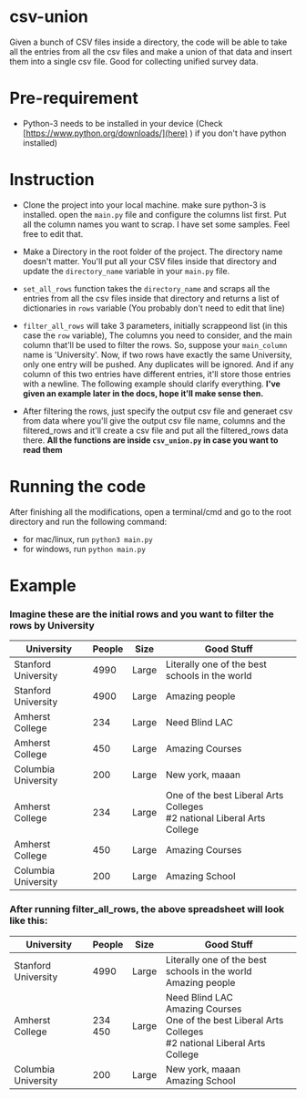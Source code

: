 # csv-union

Given a bunch of CSV files inside a directory, the code will be able to take all the entries from all the csv files and make a union of that data and insert them into a single csv file. Good for collecting unified survey data. 

# Pre-requirement

* Python-3 needs to be installed in your device (Check [https://www.python.org/downloads/](here) ) if you don't have python installed)

# Instruction

* Clone the project into your local machine. make sure python-3 is installed. open the `main.py` file and configure the columns list first. Put all the column names you want to scrap. I have set some samples. Feel free to edit that.

* Make a Directory in the root folder of the project. The directory name doesn't matter. You'll put all your CSV files inside that directory and update the `directory_name` variable in your `main.py` file. 

* `set_all_rows` function takes the `directory_name` and scraps all the entries from all the csv files inside that directory and returns a list of dictionaries in `rows` variable (You probably don't need to edit that line)

* `filter_all_rows` will take 3 parameters, initially scrappeond list (in this case the `row` variable), The columns you need to consider, and the main column that'll be used to filter the rows. So, suppose your `main_column` name is 'University'. Now, if two rows have exactly the same University, only one entry will be pushed. Any duplicates will be ignored. And if any column of this two entries have different entries, it'll store those entries with a newline. The following example should clarify everything. **I've given an example later in the docs, hope it'll make sense then.**

* After filtering the rows, just specify the output csv file and generaet csv from data where you'll give the output csv file name, columns and the filtered_rows and it'll create a csv file and put all the filtered_rows data there. **All the functions are inside `csv_union.py` in case you want to read them**

# Running the code

After finishing all the modifications, open a terminal/cmd and go to the root directory and run the following command: 

* for mac/linux, run `python3 main.py`
* for windows, run `python main.py`

# Example

### Imagine these are the initial rows and you want to filter the rows by University

| University      | People      | Size  | Good Stuff                                     |
| --------------- | ----------- | ----- | ---------------------------------------------- |
| Stanford University        | 4990        | Large | Literally one of the best schools in the world |
| Stanford University        | 4900        | Large | Amazing people                                 |
| Amherst College | 234 | Large | Need Blind LAC |
| Amherst College | 450 | Large | Amazing Courses |
| Columbia University | 200 | Large | New york, maaan |
| Amherst College | 234 | Large | One of the best Liberal Arts Colleges <br> #2 national Liberal Arts College |
| Amherst College | 450 | Large | Amazing Courses |
| Columbia University | 200 | Large | Amazing School |


### After running filter_all_rows, the above spreadsheet will look like this:

| University      | People      | Size  | Good Stuff                                     |
| --------------- | ----------- | ----- | ---------------------------------------------- |
| Stanford University       | 4990        | Large | Literally one of the best schools in the world <br> Amazing people |
| Amherst College | 234 <br> 450 | Large | Need Blind LAC <br> Amazing Courses <br> One of the best Liberal Arts Colleges <br> #2 national Liberal Arts College |
| Columbia University | 200 | Large | New york, maaan <br> Amazing School |